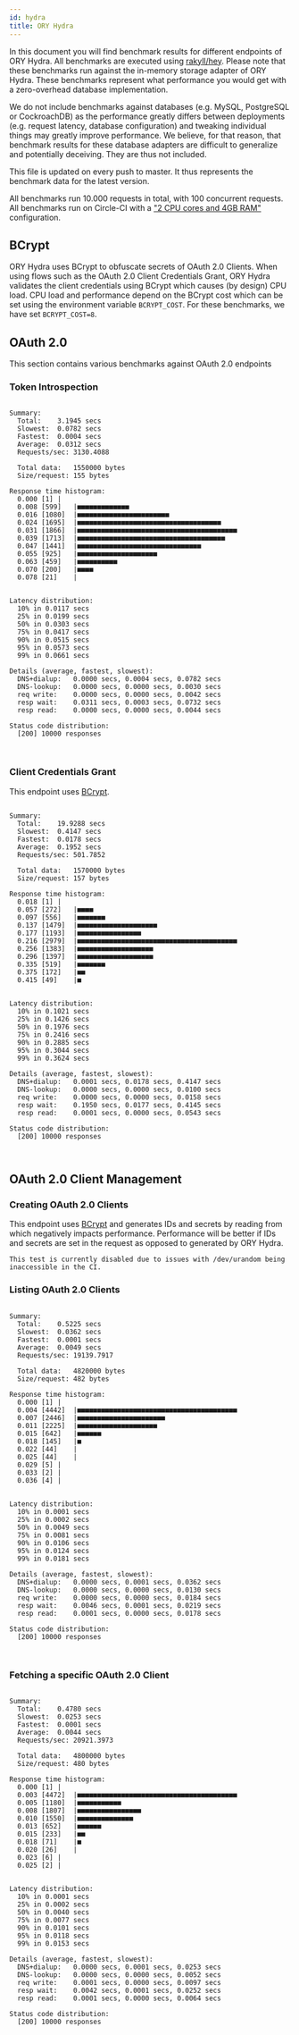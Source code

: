 ```yaml
---
id: hydra
title: ORY Hydra
---
```


In this document you will find benchmark results for different endpoints of ORY Hydra. All benchmarks are executed
using [rakyll/hey](https://github.com/rakyll/hey). Please note that these benchmarks run against the in-memory storage
adapter of ORY Hydra. These benchmarks represent what performance you would get with a zero-overhead database implementation.

We do not include benchmarks against databases (e.g. MySQL, PostgreSQL or CockroachDB) as the performance greatly differs between
deployments (e.g. request latency, database configuration) and tweaking individual things may greatly improve performance.
We believe, for that reason, that benchmark results for these database adapters are difficult to generalize and potentially
deceiving. They are thus not included.

This file is updated on every push to master. It thus represents the benchmark data for the latest version.

All benchmarks run 10.000 requests in total, with 100 concurrent requests. All benchmarks run on Circle-CI with a
["2 CPU cores and 4GB RAM"](https://support.circleci.com/hc/en-us/articles/360000489307-Why-do-my-tests-take-longer-to-run-on-CircleCI-than-locally-)
configuration.

## BCrypt

ORY Hydra uses BCrypt to obfuscate secrets of OAuth 2.0 Clients. When using flows such as the OAuth 2.0 Client Credentials
Grant, ORY Hydra validates the client credentials using BCrypt which causes (by design) CPU load. CPU load and performance
depend on the BCrypt cost which can be set using the environment variable `BCRYPT_COST`. For these benchmarks,
we have set `BCRYPT_COST=8`.

## OAuth 2.0

This section contains various benchmarks against OAuth 2.0 endpoints

### Token Introspection

```

Summary:
  Total:	3.1945 secs
  Slowest:	0.0782 secs
  Fastest:	0.0004 secs
  Average:	0.0312 secs
  Requests/sec:	3130.4088
  
  Total data:	1550000 bytes
  Size/request:	155 bytes

Response time histogram:
  0.000 [1]	|
  0.008 [599]	|■■■■■■■■■■■■■
  0.016 [1080]	|■■■■■■■■■■■■■■■■■■■■■■■
  0.024 [1695]	|■■■■■■■■■■■■■■■■■■■■■■■■■■■■■■■■■■■■
  0.031 [1866]	|■■■■■■■■■■■■■■■■■■■■■■■■■■■■■■■■■■■■■■■■
  0.039 [1713]	|■■■■■■■■■■■■■■■■■■■■■■■■■■■■■■■■■■■■■
  0.047 [1441]	|■■■■■■■■■■■■■■■■■■■■■■■■■■■■■■■
  0.055 [925]	|■■■■■■■■■■■■■■■■■■■■
  0.063 [459]	|■■■■■■■■■■
  0.070 [200]	|■■■■
  0.078 [21]	|


Latency distribution:
  10% in 0.0117 secs
  25% in 0.0199 secs
  50% in 0.0303 secs
  75% in 0.0417 secs
  90% in 0.0515 secs
  95% in 0.0573 secs
  99% in 0.0661 secs

Details (average, fastest, slowest):
  DNS+dialup:	0.0000 secs, 0.0004 secs, 0.0782 secs
  DNS-lookup:	0.0000 secs, 0.0000 secs, 0.0030 secs
  req write:	0.0000 secs, 0.0000 secs, 0.0042 secs
  resp wait:	0.0311 secs, 0.0003 secs, 0.0732 secs
  resp read:	0.0000 secs, 0.0000 secs, 0.0044 secs

Status code distribution:
  [200]	10000 responses



```

### Client Credentials Grant

This endpoint uses [BCrypt](#bcrypt).

```

Summary:
  Total:	19.9288 secs
  Slowest:	0.4147 secs
  Fastest:	0.0178 secs
  Average:	0.1952 secs
  Requests/sec:	501.7852
  
  Total data:	1570000 bytes
  Size/request:	157 bytes

Response time histogram:
  0.018 [1]	|
  0.057 [272]	|■■■■
  0.097 [556]	|■■■■■■■
  0.137 [1479]	|■■■■■■■■■■■■■■■■■■■■
  0.177 [1193]	|■■■■■■■■■■■■■■■■
  0.216 [2979]	|■■■■■■■■■■■■■■■■■■■■■■■■■■■■■■■■■■■■■■■■
  0.256 [1383]	|■■■■■■■■■■■■■■■■■■■
  0.296 [1397]	|■■■■■■■■■■■■■■■■■■■
  0.335 [519]	|■■■■■■■
  0.375 [172]	|■■
  0.415 [49]	|■


Latency distribution:
  10% in 0.1021 secs
  25% in 0.1426 secs
  50% in 0.1976 secs
  75% in 0.2416 secs
  90% in 0.2885 secs
  95% in 0.3044 secs
  99% in 0.3624 secs

Details (average, fastest, slowest):
  DNS+dialup:	0.0001 secs, 0.0178 secs, 0.4147 secs
  DNS-lookup:	0.0000 secs, 0.0000 secs, 0.0100 secs
  req write:	0.0000 secs, 0.0000 secs, 0.0158 secs
  resp wait:	0.1950 secs, 0.0177 secs, 0.4145 secs
  resp read:	0.0001 secs, 0.0000 secs, 0.0543 secs

Status code distribution:
  [200]	10000 responses



```

## OAuth 2.0 Client Management

### Creating OAuth 2.0 Clients

This endpoint uses [BCrypt](#bcrypt) and generates IDs and secrets by reading from  which negatively impacts
performance. Performance will be better if IDs and secrets are set in the request as opposed to generated by ORY Hydra.

```
This test is currently disabled due to issues with /dev/urandom being inaccessible in the CI.
```

### Listing OAuth 2.0 Clients

```

Summary:
  Total:	0.5225 secs
  Slowest:	0.0362 secs
  Fastest:	0.0001 secs
  Average:	0.0049 secs
  Requests/sec:	19139.7917
  
  Total data:	4820000 bytes
  Size/request:	482 bytes

Response time histogram:
  0.000 [1]	|
  0.004 [4442]	|■■■■■■■■■■■■■■■■■■■■■■■■■■■■■■■■■■■■■■■■
  0.007 [2446]	|■■■■■■■■■■■■■■■■■■■■■■
  0.011 [2225]	|■■■■■■■■■■■■■■■■■■■■
  0.015 [642]	|■■■■■■
  0.018 [145]	|■
  0.022 [44]	|
  0.025 [44]	|
  0.029 [5]	|
  0.033 [2]	|
  0.036 [4]	|


Latency distribution:
  10% in 0.0001 secs
  25% in 0.0002 secs
  50% in 0.0049 secs
  75% in 0.0081 secs
  90% in 0.0106 secs
  95% in 0.0124 secs
  99% in 0.0181 secs

Details (average, fastest, slowest):
  DNS+dialup:	0.0000 secs, 0.0001 secs, 0.0362 secs
  DNS-lookup:	0.0000 secs, 0.0000 secs, 0.0130 secs
  req write:	0.0000 secs, 0.0000 secs, 0.0184 secs
  resp wait:	0.0046 secs, 0.0001 secs, 0.0219 secs
  resp read:	0.0001 secs, 0.0000 secs, 0.0178 secs

Status code distribution:
  [200]	10000 responses



```

### Fetching a specific OAuth 2.0 Client

```

Summary:
  Total:	0.4780 secs
  Slowest:	0.0253 secs
  Fastest:	0.0001 secs
  Average:	0.0044 secs
  Requests/sec:	20921.3973
  
  Total data:	4800000 bytes
  Size/request:	480 bytes

Response time histogram:
  0.000 [1]	|
  0.003 [4472]	|■■■■■■■■■■■■■■■■■■■■■■■■■■■■■■■■■■■■■■■■
  0.005 [1180]	|■■■■■■■■■■■
  0.008 [1807]	|■■■■■■■■■■■■■■■■
  0.010 [1550]	|■■■■■■■■■■■■■■
  0.013 [652]	|■■■■■■
  0.015 [233]	|■■
  0.018 [71]	|■
  0.020 [26]	|
  0.023 [6]	|
  0.025 [2]	|


Latency distribution:
  10% in 0.0001 secs
  25% in 0.0002 secs
  50% in 0.0040 secs
  75% in 0.0077 secs
  90% in 0.0101 secs
  95% in 0.0118 secs
  99% in 0.0153 secs

Details (average, fastest, slowest):
  DNS+dialup:	0.0000 secs, 0.0001 secs, 0.0253 secs
  DNS-lookup:	0.0000 secs, 0.0000 secs, 0.0052 secs
  req write:	0.0001 secs, 0.0000 secs, 0.0097 secs
  resp wait:	0.0042 secs, 0.0001 secs, 0.0252 secs
  resp read:	0.0001 secs, 0.0000 secs, 0.0064 secs

Status code distribution:
  [200]	10000 responses



```
